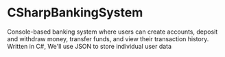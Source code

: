 # CSharpBankingSystem

Console-based banking system where users can create accounts, deposit and withdraw money, transfer funds, and view their transaction history. 
Written in C#, We'll use JSON to store individual user data
